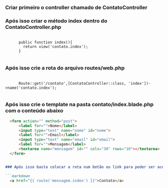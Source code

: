 ### Criar primeiro o controller chamado de ContatoController

### Após isso criar o método index dentro do  ContatoController.php

<pre class="language-php">
  <code class="language-php">
      public function index(){
        return view('contato.index');
      }
  </code>
</pre>

### Após isso crie a rota do arquivo routes/web.php

<pre class="language-php">
  <code class="language-php">
      Route::get('/contato',[ContatoController::class, 'index'])->name('contato.index');
  </code>
</pre>

### Após isso crie o template na pasta contato/index.blade.php com o conteúdo abaixo

```markdown
  <form action="" method="post">
      <label for="">Nome</label>
      <input type="text" name="nome" id="nome">
      <label for="">Email</label>
      <input type="text" name="email" id="email">
      <label for="">Mensagem</label>
      <textarea name="mensagem" id="" cols="30" rows="10"></textarea>
  </form>


### Após isso basta colocar a rota num botão ou link para poder ser acessada, conforme o exemplo abaixo:

```markdown
  <a href="{{ route('mensagem.index') }}">Contato</a>







